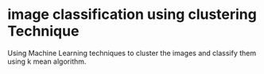 # image classification using clustering Technique
Using Machine Learning techniques to cluster the images and classify them using k mean algorithm.
